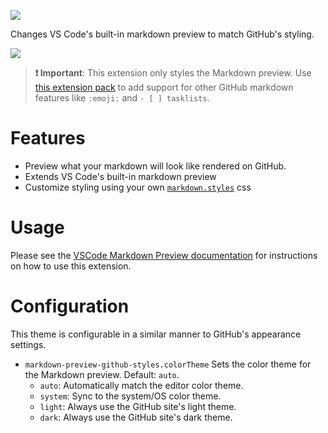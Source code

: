 [![](https://vsmarketplacebadge.apphb.com/version/bierner.markdown-preview-github-styles.svg)](https://marketplace.visualstudio.com/items?itemName=bierner.markdown-preview-github-styles)

Changes VS Code's built-in markdown preview to match GitHub's styling.

![](https://github.com/mjbvz/vscode-github-markdown-preview-style/raw/master/docs/example.png)

> **❗️ Important**: This extension only styles the Markdown preview. Use [this extension pack](https://marketplace.visualstudio.com/items?itemName=bierner.github-markdown-preview) to add support for other GitHub markdown features like `:emoji:` and `- [ ] tasklists`.

# Features

- Preview what your markdown will look like rendered on GitHub.
- Extends VS Code's built-in markdown preview
- Customize styling using your own [`markdown.styles`](https://code.visualstudio.com/Docs/languages/markdown#_using-your-own-css) css

# Usage

Please see the [VSCode Markdown Preview documentation](https://code.visualstudio.com/Docs/languages/markdown#_markdown-preview)
for instructions on how to use this extension.

# Configuration

This theme is configurable in a similar manner to GitHub's appearance settings.

- `markdown-preview-github-styles.colorTheme`
   Sets the color theme for the Markdown preview. Default: `auto`.
   - `auto`: Automatically match the editor color theme.
   - `system`: Sync to the system/OS color theme.
   - `light`: Always use the GitHub site's light theme.
   - `dark`: Always use the GitHub site's dark theme.
